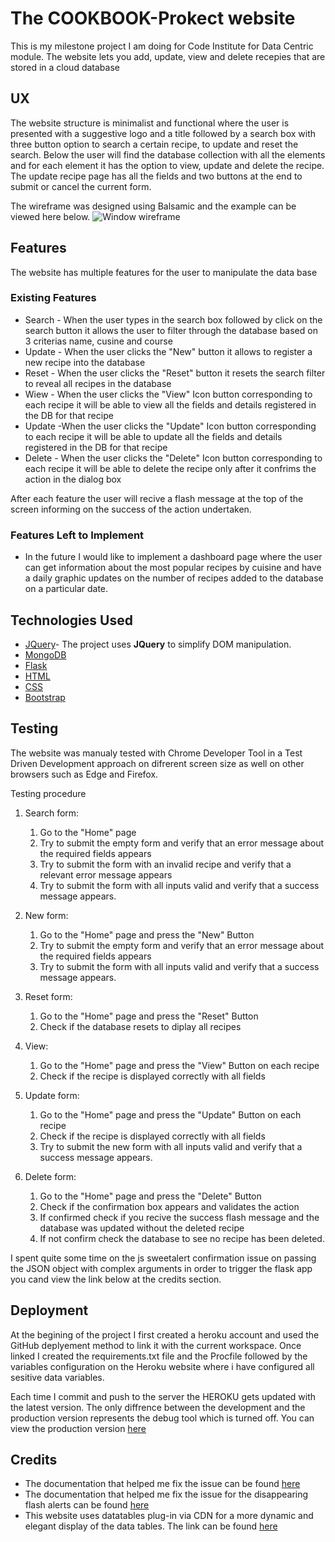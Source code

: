 # The COOKBOOK-Prokect website

  This is my milestone project I am doing for Code Institute for  Data Centric module. The website lets you add, update, view and delete recepies that are stored in a cloud database

## UX
 
The website structure is minimalist and functional where the user is presented with a suggestive logo and a title followed by a search box with three button option to search a certain recipe, to update and reset the search.
Below the user will find the database collection with all the elements and for each element it has the option to view, update and delete the recipe. 
The update recipe page has all the fields and two buttons at the end to submit or cancel the current form. 

The wireframe was designed using Balsamic and the example can be viewed here below.
 ![Window wireframe](static/media/cookBook.png)

## Features

The website has multiple features for the user to manipulate the data base
 
### Existing Features
- Search - When the user types in the search box followed by click on the search button it allows the user to filter through the database based on 3 criterias name, cusine and course
- Update - When the user clicks the "New" button it allows to register a new recipe into the database
- Reset - When the user clicks the "Reset" button it resets the search filter to reveal all recipes in the database
- Wiew - When the user clicks the "View" Icon button corresponding to each recipe it will be able to view all the fields and details registered in the DB for that recipe
- Update -When the user clicks the "Update" Icon button corresponding to each recipe it will be able to update all the fields and details registered in the DB for that recipe
- Delete - When the user clicks the "Delete" Icon button corresponding to each recipe it will be able to delete the recipe only after it confrims the action in the dialog box

After each feature the user will recive a flash message at the top of the screen informing on the success of the action undertaken. 

### Features Left to Implement
- In the future I would like to implement a dashboard page where the user can get information about the most popular recipes by cuisine and have a daily graphic updates on the number of recipes 
added to the database on  a particular date. 

## Technologies Used

- [JQuery](https://jquery.com)- The project uses **JQuery** to simplify DOM manipulation.
- [MongoDB](https://www.mongodb.com/cloud/atlas)
- [Flask](https://flask.palletsprojects.com/en/1.1.x/)
- [HTML](https://www.w3schools.com/html/html_intro.asp)
- [CSS](https://www.w3.org/Style/CSS/Overview.en.html)
- [Bootstrap](https://getbootstrap.com/)


## Testing

The website was manualy tested with Chrome Developer Tool in a Test Driven Development approach on difrerent screen size as well on other browsers such as Edge and Firefox.

Testing procedure 
1. Search form:
    1. Go to the "Home" page
    2. Try to submit the empty form and verify that an error message about the required fields appears
    3. Try to submit the form with an invalid recipe and verify that a relevant error message appears
    4. Try to submit the form with all inputs valid and verify that a success message appears.

2. New form:
    1. Go to the "Home" page and press the "New" Button
    2. Try to submit the empty form and verify that an error message about the required fields appears
    3. Try to submit the form with all inputs valid and verify that a success message appears.

3. Reset form:
    1. Go to the "Home" page and press the "Reset" Button
    2. Check if the database resets to diplay all recipes
4. View:
    1. Go to the "Home" page and press the "View" Button on each recipe
    2. Check if the recipe is displayed correctly with all fields 
5. Update form:
    1. Go to the "Home" page and press the "Update" Button on each recipe
    2. Check if the recipe is displayed correctly with all fields 
    3. Try to submit the new form with all inputs valid and verify that a success message appears.
3. Delete form:
    1. Go to the "Home" page and press the "Delete" Button
    2. Check if the confirmation box appears and validates the action
    3. If confirmed check if you recive the success flash message and the database was updated without the deleted recipe
    2. If not confirm check the database to see no recipe has been deleted. 

I spent quite some time on the js sweetalert confirmation issue on passing the JSON object with complex arguments in order to trigger the flask app you cand view the link below at the credits section.  

## Deployment

At the begining of the project I first created a heroku account  and used the GitHub deplyement method to link it with the current workspace. Once linked I created the requirements.txt file and the Procfile
followed by the variables configuration on the Heroku website where i have configured all sesitive data variables. 

Each time I commit and push  to the server the HEROKU gets updated with the latest version. The only diffrence between the development and the production version 
represents the debug tool which is turned off.  You can view the production version [here](https://cookbook-milestoneproject.herokuapp.com/)


## Credits

- The documentation that helped me fix the issue can be found [here](https://stackoverflow.com/questions/46034634/sweet-alert-confirmation-before-delete)
- The documentation that helped me fix the issue for the disappearing flash alerts can be found [here](https://stackoverflow.com/questions/4613952/why-flash-message-wont-disappear)
- This website uses datatables plug-in via CDN for a more dynamic and elegant display of the data tables. The link can be found [here](https://datatables.net/)
